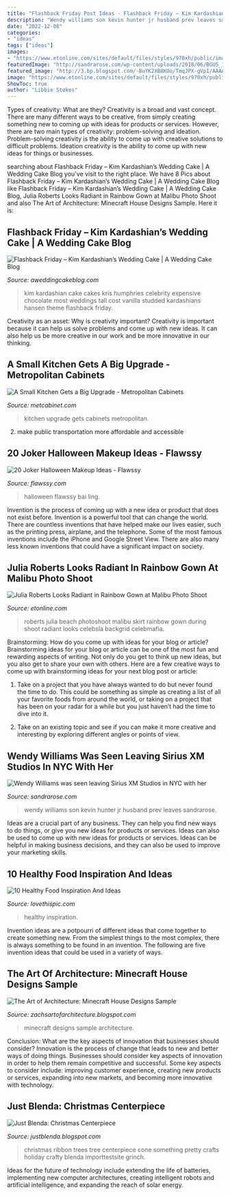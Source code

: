 ```yaml
---
title: "Flashback Friday Post Ideas - Flashback Friday – Kim Kardashian’s Wedding Cake"
description: "Wendy williams son kevin hunter jr husband prev leaves sandrarose"
date: "2022-12-08"
categories:
- "ideas"
tags: ["ideas"]
images:
- "https://www.etonline.com/sites/default/files/styles/970xh/public/images/2018-07/julia_roberts_bgus_1294237_001.jpg?itok=z1AxaLCM"
featuredImage: "http://sandrarose.com/wp-content/uploads/2018/06/BGUS_1263994_006.jpg"
featured_image: "http://3.bp.blogspot.com/-BuYK2XB8KOo/TmqJPX-gVpI/AAAAAAAAAZk/k4IP8oCUCS0/s1600/2011-09-09_16.38.15.png"
image: "https://www.etonline.com/sites/default/files/styles/970xh/public/images/2018-07/julia_roberts_bgus_1294237_001.jpg?itok=z1AxaLCM"
ShowToc: true
author: "Libbie Stokes"
---
```



Types of creativity: What are they?
Creativity is a broad and vast concept. There are many different ways to be creative, from simply creating something new to coming up with ideas for products or services. However, there are two main types of creativity: problem-solving and ideation. Problem-solving creativity is the ability to come up with creative solutions to difficult problems. Ideation creativity is the ability to come up with new ideas for things or businesses.

	

		
searching about Flashback Friday – Kim Kardashian’s Wedding Cake | A Wedding Cake Blog you've visit to the right place. We have 8 Pics about Flashback Friday – Kim Kardashian’s Wedding Cake | A Wedding Cake Blog like Flashback Friday – Kim Kardashian’s Wedding Cake | A Wedding Cake Blog, Julia Roberts Looks Radiant in Rainbow Gown at Malibu Photo Shoot and also The Art of Architecture: Minecraft House Designs Sample. Here it is:
		
    
## Flashback Friday – Kim Kardashian’s Wedding Cake | A Wedding Cake Blog

<img loading=lazy src="http://aweddingcakeblog.com/wp-content/uploads/2013/07/kim-cake.jpg" onerror="this.onerror=null;this.src='https://tse3.mm.bing.net/th?id=OIP.t3QnFqITbOvBQW_OPU8s5AHaKq&amp;pid=15.1';" alt="Flashback Friday – Kim Kardashian’s Wedding Cake | A Wedding Cake Blog">

_Source: aweddingcakeblog.com_

>kim kardashian cake cakes kris humphries celebrity expensive chocolate most weddings tall cost vanilla studded kardashians hansen theme flashback friday. 

	

Creativity as an asset: Why is creativity important?
Creativity is important because it can help us solve problems and come up with new ideas. It can also help us be more creative in our work and be more innovative in our thinking.

    
## A Small Kitchen Gets A Big Upgrade - Metropolitan Cabinets

<img loading=lazy src="https://metcabinet.com/wp-content/uploads/2017/04/IMG_1150.jpg" onerror="this.onerror=null;this.src='https://tse4.mm.bing.net/th?id=OIP.D5SQn9cugWu3_DEk_b_-eQHaHa&amp;pid=15.1';" alt="A Small Kitchen Gets a Big Upgrade - Metropolitan Cabinets">

_Source: metcabinet.com_

>kitchen upgrade gets cabinets metropolitan. 

	

2. make public transportation more affordable and accessible

    
## 20 Joker Halloween Makeup Ideas - Flawssy

<img loading=lazy src="http://flawssy.com/wp-content/uploads/2016/05/Joker-Halloween-Makeup-Women.jpg" onerror="this.onerror=null;this.src='https://tse1.mm.bing.net/th?id=OIP.YD9LkXjSPcsHnC0ybg6NOwHaKi&amp;pid=15.1';" alt="20 Joker Halloween Makeup Ideas - Flawssy">

_Source: flawssy.com_

>halloween flawssy bai ling. 

	

Invention is the process of coming up with a new idea or product that does not exist before. Invention is a powerful tool that can change the world. There are countless inventions that have helped make our lives easier, such as the printing press, airplane, and the telephone. Some of the most famous inventions include the iPhone and Google Street View. There are also many less known inventions that could have a significant impact on society.

    
## Julia Roberts Looks Radiant In Rainbow Gown At Malibu Photo Shoot

<img loading=lazy src="https://www.etonline.com/sites/default/files/styles/970xh/public/images/2018-07/julia_roberts_bgus_1294237_001.jpg?itok=z1AxaLCM" onerror="this.onerror=null;this.src='https://tse1.mm.bing.net/th?id=OIP.KRyx4E5d5TuSWgV6uWUxuwHaLH&amp;pid=15.1';" alt="Julia Roberts Looks Radiant in Rainbow Gown at Malibu Photo Shoot">

_Source: etonline.com_

>roberts julia beach photoshoot malibu skirt rainbow gown during shoot radiant looks celebsla backgrid celebmafia. 

	

Brainstorming: How do you come up with ideas for your blog or article?
Brainstorming ideas for your blog or article can be one of the most fun and rewarding aspects of writing. Not only do you get to think up new ideas, but you also get to share your own with others. Here are a few creative ways to come up with brainstorming ideas for your next blog post or article:
1. Take on a project that you have always wanted to do but never found the time to do. This could be something as simple as creating a list of all your favorite foods from around the world, or taking on a project that has been on your radar for a while but you just haven’t had the time to dive into it.

2. Take on an existing topic and see if you can make it more creative and interesting by exploring different angles or points of view.

    
## Wendy Williams Was Seen Leaving Sirius XM Studios In NYC With Her

<img loading=lazy src="http://sandrarose.com/wp-content/uploads/2018/06/BGUS_1263994_006.jpg" onerror="this.onerror=null;this.src='https://tse4.mm.bing.net/th?id=OIP.3qQVtU5Wco-kmDnhcvDhbgHaLH&amp;pid=15.1';" alt="Wendy Williams was seen leaving Sirius XM Studios in NYC with her">

_Source: sandrarose.com_

>wendy williams son kevin hunter jr husband prev leaves sandrarose. 

	

Ideas are a crucial part of any business. They can help you find new ways to do things, or give you new ideas for products or services. Ideas can also be used to come up with new ideas for products or services. Ideas can be helpful in making business decisions, and they can also be used to improve your marketing skills.

    
## 10 Healthy Food Inspiration And Ideas

<img loading=lazy src="https://cache.lovethispic.com/uploaded_images/blogs/10-Healthy-Food-Inspiration-And-Ideas-48900-5.jpeg" onerror="this.onerror=null;this.src='https://tse1.mm.bing.net/th?id=OIP.F6_ciXmbwBsK_s7_wpA8VwHaKz&amp;pid=15.1';" alt="10 Healthy Food Inspiration And Ideas">

_Source: lovethispic.com_

>healthy inspiration. 

	

Invention ideas are a potpourri of different ideas that come together to create something new. From the simplest things to the most complex, there is always something to be found in an invention. The following are five invention ideas that could be used in a variety of ways.

    
## The Art Of Architecture: Minecraft House Designs Sample

<img loading=lazy src="http://3.bp.blogspot.com/-BuYK2XB8KOo/TmqJPX-gVpI/AAAAAAAAAZk/k4IP8oCUCS0/s1600/2011-09-09_16.38.15.png" onerror="this.onerror=null;this.src='https://tse3.mm.bing.net/th?id=OIP.swSEeg1Wq5vz6-vYNKmCFgHaEg&amp;pid=15.1';" alt="The Art of Architecture: Minecraft House Designs Sample">

_Source: zachsartofarchitecture.blogspot.com_

>minecraft designs sample architecture. 

	

Conclusion: What are the key aspects of innovation that businesses should consider?
Innovation is the process of change that leads to new and better ways of doing things. Businesses should consider key aspects of innovation in order to help them remain competitive and successful. Some key aspects to consider include: improving customer experience, creating new products or services, expanding into new markets, and becoming more innovative with technology.

    
## Just Blenda: Christmas Centerpiece

<img loading=lazy src="https://4.bp.blogspot.com/_a_4A5HeYiTs/TRTw5-yQ8JI/AAAAAAAAHMk/QpFkAvA_8O4/s1600/DSC02891.JPG" onerror="this.onerror=null;this.src='https://tse2.mm.bing.net/th?id=OIP.4Q5t5pnF0FqmCiSPVw0o6gHaJ4&amp;pid=15.1';" alt="Just Blenda: Christmas Centerpiece">

_Source: justblenda.blogspot.com_

>christmas ribbon trees tree centerpiece cone something pretty crafts holiday crafty blenda importtestsite grinch. 

	

Ideas for the future of technology include extending the life of batteries, implementing new computer architectures, creating intelligent robots and artificial intelligence, and expanding the reach of solar energy.

